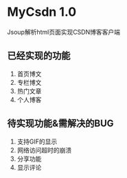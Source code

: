 # MyCsdn 1.0
Jsoup解析html页面实现CSDN博客客户端


## 已经实现的功能
1. 首页博文
2. 专栏博文
3. 热门文章
4. 个人博客


## 待实现功能&需解决的BUG
1. 支持GIF的显示
2. 网络访问超时的崩溃
3. 分享功能
4. 显示评论
